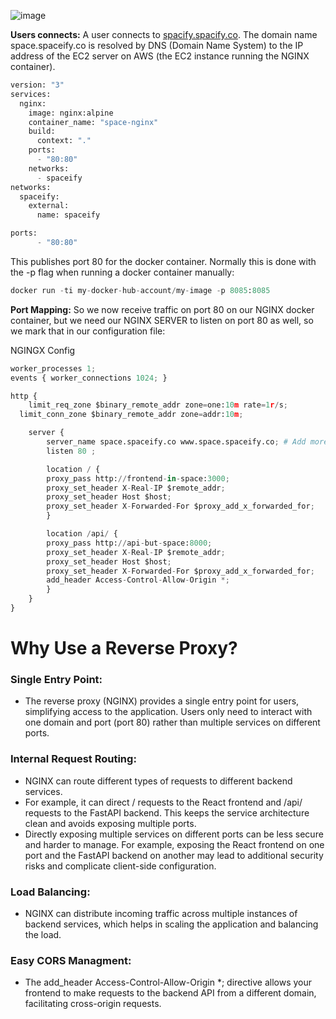 ![image](https://github.com/user-attachments/assets/471d95cd-e05c-4528-af9e-74bbd6b96da9)


**Users connects:** A user connects to [spacify.spacify.co](http://space.spaceify.co). 
The domain name space.spaceify.co is resolved by DNS (Domain Name System) to the IP address of the EC2 server on AWS (the EC2 instance running the NGINX container).
```python
version: "3"
services:
  nginx:
    image: nginx:alpine
    container_name: "space-nginx"
    build:
      context: "."
    ports:
      - "80:80"
    networks:
      - spaceify
networks:
  spaceify:
    external:
      name: spaceify
```
```python
ports:
      - "80:80"
```
This publishes port 80 for the docker container. Normally this is done with the -p flag when running a docker container manually:
```python
docker run -ti my-docker-hub-account/my-image -p 8085:8085
```
**Port Mapping:** 
So we now receive traffic on port 80 on our NGINX docker container, but we need our NGINX SERVER to listen on port 80 as well, so we mark that in our configuration file:

NGINGX Config
```python
worker_processes 1;
events { worker_connections 1024; }

http {
	limit_req_zone $binary_remote_addr zone=one:10m rate=1r/s;
  limit_conn_zone $binary_remote_addr zone=addr:10m;

	server {
	    server_name space.spaceify.co www.space.spaceify.co; # Add more subdomains if needed
	    listen 80 ;

	    location / {
        proxy_pass http://frontend-in-space:3000;
        proxy_set_header X-Real-IP $remote_addr;
        proxy_set_header Host $host;
        proxy_set_header X-Forwarded-For $proxy_add_x_forwarded_for;
	    }

	    location /api/ {
        proxy_pass http://api-but-space:8000;
        proxy_set_header X-Real-IP $remote_addr;
        proxy_set_header Host $host;
        proxy_set_header X-Forwarded-For $proxy_add_x_forwarded_for;
        add_header Access-Control-Allow-Origin *;
	    }
	}
}
```

# Why Use a Reverse Proxy?
### Single Entry Point:
* The reverse proxy (NGINX) provides a single entry point for users, simplifying access to the application. Users only need to interact with one domain and port (port 80) rather than multiple services on different ports.
### Internal Request Routing:
* NGINX can route different types of requests to different backend services.
* For example, it can direct / requests to the React frontend and /api/ requests to the FastAPI backend. This keeps the service architecture clean and avoids exposing multiple ports.
* Directly exposing multiple services on different ports can be less secure and harder to manage. For example, exposing the React frontend on one port and the FastAPI backend on another may lead to additional security risks and complicate client-side configuration.
### Load Balancing:
* NGINX can distribute incoming traffic across multiple instances of backend services, which helps in scaling the application and balancing the load.
### Easy CORS Managment:
* The add_header Access-Control-Allow-Origin *; directive allows your frontend to make requests to the backend API from a different domain, facilitating cross-origin requests.
